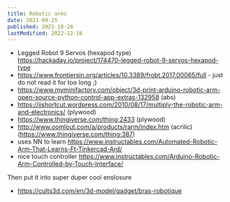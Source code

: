 ```yaml
---
title: Robotic arms
date: 2021-09-25
published: 2021-10-28
lastModified: 2022-12-16
---
```



- Legged Robot 9 Servos (hexapod type) https://hackaday.io/project/174470-legged-robot-9-servos-hexapod-type
- https://www.frontiersin.org/articles/10.3389/frobt.2017.00065/full - just do not read it for too long ;)
- https://www.myminifactory.com/object/3d-print-arduino-robotic-arm-open-source-python-control-app-extras-132958 (abs)
- https://jjshortcut.wordpress.com/2010/08/17/multiply-the-robotic-arm-and-electronics/ (plywood)
- https://www.thingiverse.com/thing:2433 (plywood)
- http://www.oomlout.com/a/products/rarm/index.htm (acrilic) (https://www.thingiverse.com/thing:387)
- uses NN to learn https://www.instructables.com/Automated-Robotic-Arm-That-Learns-Ft-Tinkercad-Ard/
- nice touch controller https://www.instructables.com/Arduino-Robotic-Arm-Controlled-by-Touch-Interface/

Then put it into super duper cool enslosure

- https://cults3d.com/en/3d-model/gadget/bras-robotique
